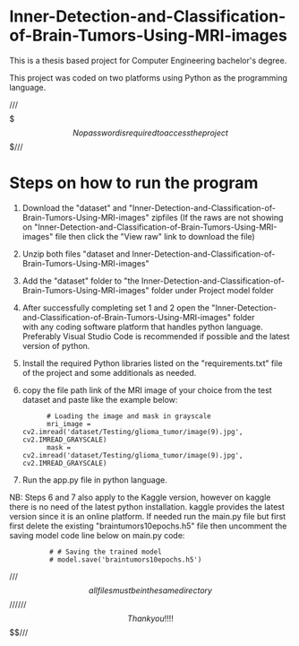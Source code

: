 # Inner-Detection-and-Classification-of-Brain-Tumors-Using-MRI-images
This is a thesis based project for Computer Engineering bachelor's degree.

This project was coded on two platforms using Python as the programming language.

///$$$$$$$No password is required to access the project$$$$$$$///

# Steps on how to run the program

  1. Download the "dataset" and "Inner-Detection-and-Classification-of-Brain-Tumors-Using-MRI-images" zipfiles (If the raws are not 
    showing on "Inner-Detection-and-Classification-of-Brain-Tumors-Using-MRI-images" file then click the "View raw" link to download the 
    file)
  2. Unzip both files "dataset and Inner-Detection-and-Classification-of-Brain-Tumors-Using-MRI-images"
  3. Add the "dataset" folder to "the Inner-Detection-and-Classification-of-Brain-Tumors-Using-MRI-images" folder under Project model folder
  4. After successfully completing set 1 and 2 open the "Inner-Detection-and-Classification-of-Brain-Tumors-Using-MRI-images" folder  
     with any coding software platform that handles python language. Preferably Visual Studio Code is recommended if possible and the 
     latest version of python.
  5. Install the required Python libraries listed on the "requirements.txt" file of the project and some additionals as needed.
  6. copy the file path link of the MRI image of your choice from the test dataset and paste like the example below:

               # Loading the image and mask in grayscale
               mri_image = cv2.imread('dataset/Testing/glioma_tumor/image(9).jpg', cv2.IMREAD_GRAYSCALE)
               mask = cv2.imread('dataset/Testing/glioma_tumor/image(9).jpg', cv2.IMREAD_GRAYSCALE)
   
  7. Run the app.py file in python language. 

NB: Steps 6 and 7 also apply to the Kaggle version, however on kaggle there is no need of the latest python installation. kaggle provides the latest version since it is an online platform.
If needed run the main.py file but first first delete the existing "braintumors10epochs.h5" file then uncomment the saving model code line below on main.py code:

              # # Saving the trained model
              # model.save('braintumors10epochs.h5')


///$$$$$$all files must be in the same directory$$$$$$$///
///$$$$$$$Thank you!!!!$$$$$$$$///
